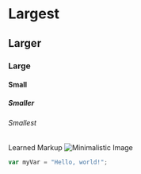# Largest
## Larger
### Large
#### Small
##### Smaller
###### Smallest
Learned Markup
![Minimalistic Image](https://github.com/Tractonite/skills-communicate-using-markdown/assets/71252583/f64a0678-f459-40e1-b8b7-02595888c87b)
``` javascript
var myVar = "Hello, world!";
```
